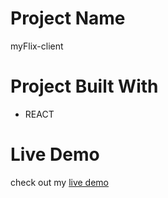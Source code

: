 # Project Name

myFlix-client

# Project Built With

* REACT

# Live Demo

check out my [live demo](https://nv-myflix.netlify.app/)